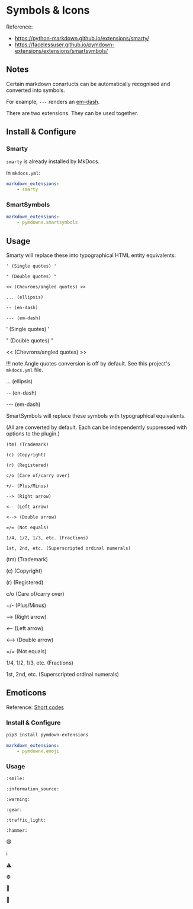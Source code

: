 # Symbols & Icons

Reference: 

- <https://python-markdown.github.io/extensions/smarty/>
- <https://facelessuser.github.io/pymdown-extensions/extensions/smartsymbols/>

## Notes

Certain markdown consrtucts can be automatically recognised and converted into symbols.

For example, `---` renders an [em-dash](https://en.wikipedia.org/wiki/Dash#Em_dash).

There are two extensions. They can be used together.

## Install & Configure

### Smarty

`smarty` is already installed by MkDocs.

In `mkdocs.yml`:

```yaml
markdown_extensions:
    - smarty
```

### SmartSymbols

```yaml
markdown_extensions:
    - pymdownx.smartsymbols
```

## Usage

Smarty will replace these into typographical HTML entity equivalents:

```
' (Single quotes) '

" (Double quotes) "

<< (Chevrons/angled quotes) >>

... (ellipsis)

-- (en-dash)

--- (em-dash)
```

' (Single quotes) '

" (Double quotes) "

<< (Chevrons/angled quotes) >>

!!! note
    Angle quotes conversion is off by default. See this project's `mkdocs.yml` file.

... (ellipsis)

-- (en-dash)

--- (em-dash)





SmartSymbols will replace these symbols
with typographical equivalents.

(All are converted by default. Each can be independently suppressed with options
to the plugin.)

```
(tm) (Trademark)

(c) (Copyright)

(r) (Registered)

c/o (Care of/carry over)

+/- (Plus/Minus)

--> (Right arrow)

<-- (Left arrow)

<--> (Double arrow)

=/= (Not equals)

1/4, 1/2, 1/3, etc. (Fractions)

1st, 2nd, etc. (Superscripted ordinal numerals)

```

(tm) (Trademark)

(c) (Copyright)

(r) (Registered)

c/o (Care of/carry over)

+/- (Plus/Minus)

--> (Right arrow)

<-- (Left arrow)

<--> (Double arrow)

=/= (Not equals)

1/4, 1/2, 1/3, etc. (Fractions)

1st, 2nd, etc. (Superscripted ordinal numerals)


## Emoticons

Reference: [Short codes](https://emojipedia.org)

### Install & Configure

```sh
pip3 install pymdown-extensions
```

```yaml
markdown_extensions:
    - pymdownx.emoji
```

### Usage

```
:smile:

:information_source:

:warning:

:gear:

:traffic_light:

:hammer:
```



:smile:

:information_source:

:warning:

:gear:

:traffic_light:

:hammer:

